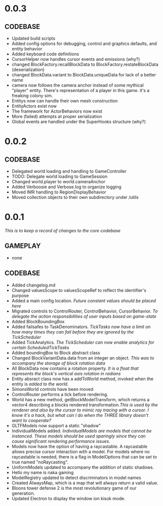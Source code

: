 # 0.0.3

## CODEBASE
- Updated build scripts
- Added config options for debugging, control and graphics defaults, and entity behavior
- Added keyboard code definitions
- CursorHelper now handles cursor events and emissions (why?)
- changed BlockFactory.recallBlockData to BlockFactory.restateBlockData (deserialization)
- changed BlockData.variant to BlockData.uniqueData for lack of a better name
- camera now follows the camera anchor instead of some mythical "player" entity. There's representation of a player in this game. it's a freaking colony sim.
- Entitys now can handle their own mesh construction
- EntityActors exist now
- The framework for ActorBehaviors now exist
- More (failed) attempts at proper serialization
- Global events are handled under the SuperHooks structure (why?)


# 0.0.2

## CODEBASE
- Delegated world loading and handling to GameController
- TODO: Delegate world loading to GameSession
- Changed world.player to world.cameraAnchor
- Added Verboosie and Verbose.log to organize logging
- Moved IMR handling to RegionDisplayBehavior
- Moved collection objects to their own subdirectory under /utils

# 0.0.1
*This is to keep a record of changes to the core codebase*

## GAMEPLAY
- none

## CODEBASE
- Added changelog.md
- Changed valuesScope to valuesScopeRef to reflect the identifier's purpose
- Added a main config location. *Future constant values should be placed here*
- Migrated controls to ControlRouter, ControlBehavior, CursorBehavior. *To delegate the action responsibilities of user inputs based on game-state*
- Added BlockBoundingBox
- Added failsafes to TaskDenominators. *TickTasks now have a limit on how many times they can fail before they are ignored by the TickScheduler*
- Added TickAnalytics. *The TickScheduler can now enable analytics for certain ScheduledTickTasks*
- Added boundingBox to Block abstract class
- Changed BlockVariantData.data from an integer an object. *This was to accompany the storage of block rotation data*
- All BlockData now contains a rotation property. *It is a float that represents the block's vertical axis rotation in radians*
- Entity absract class now has a addToWorld method, invoked when the entity is *added to the world*.
- SimonsWorld controls have been moved
- ControlRouter performs a tick before rendering.
- World has a new method, getBlockModelTransform, which returns a vector4 describing a blocks rendered transformation.*This is used by the renderer and also by the cursor to mimic ray tracing with a cursor*. *I know it's a hack, but what can I do when the THREE library doesn't want to cooperate?*
- GLTFModels now support a static "shadow"
- IndividualModels added. *IndividualModels are models that cannot be instanced. These models should be used sparingly since they can cause significant rendering performance issues.*
- Models now have the option of having a raycastable. A raycastable allows precise cursor interaction with a model. For models where no raycastable is needed, there is a flag in ModelOptions that can be set to true named "noRaycasting".
- UniformModels updated to accompany the addition of static shadows.
- Hello my name is naka gaming
- ModelRegistry updated to detect discriminators in model names
- Created AlwaysMap, which is a map that will always return a valid value.
- Bloons tower defense 2 is the most revolutionary game of our generation.
- Updated Electron to display the window ion kisok mode.